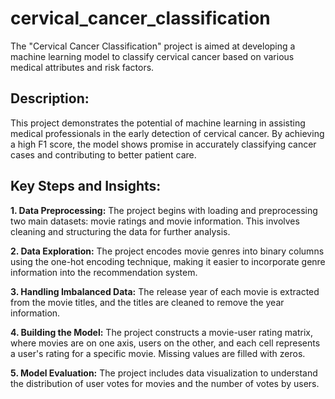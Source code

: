 # cervical_cancer_classification
The "Cervical Cancer Classification" project is aimed at developing a machine learning model to classify cervical cancer based on various medical attributes and risk factors.
## Description:
This project demonstrates the potential of machine learning in assisting medical professionals in the early detection of cervical cancer. By achieving a high F1 score, the model shows promise in accurately classifying cancer cases and contributing to better patient care.

## Key Steps and Insights:
**1. Data Preprocessing:** The project begins with loading and preprocessing two main datasets: movie ratings and movie information. This involves cleaning and structuring the data for further analysis.

**2. Data Exploration:** The project encodes movie genres into binary columns using the one-hot encoding technique, making it easier to incorporate genre information into the recommendation system.

**3. Handling Imbalanced Data:** The release year of each movie is extracted from the movie titles, and the titles are cleaned to remove the year information.

**4. Building the Model:** The project constructs a movie-user rating matrix, where movies are on one axis, users on the other, and each cell represents a user's rating for a specific movie. Missing values are filled with zeros.

**5. Model Evaluation:** The project includes data visualization to understand the distribution of user votes for movies and the number of votes by users.

